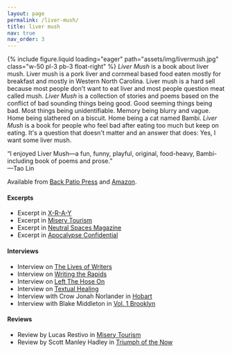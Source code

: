 ```yaml
---
layout: page
permalink: /liver-mush/
title: liver mush
nav: true
nav_order: 3
---
```


{% include figure.liquid loading="eager" path="assets/img/livermush.jpg" class="w-50 pl-3 pb-3 float-right" %}
_Liver Mush_ is a book about liver mush. Liver mush is a pork liver and cornmeal based food eaten mostly for breakfast and mostly in Western North Carolina. Liver mush is a hard sell because most people don't want to eat liver and most people question meat called mush. _Liver Mush_ is a collection of stories and poems based on the conflict of bad sounding things being good. Good seeming things being bad. Most things being unidentifiable. Memory being blurry and vague. Home being slathered on a biscuit. Home being a cat named Bambi. _Liver Mush_ is a book for people who feel bad after eating too much but keep on eating. It's a question that doesn't matter and an answer that does: Yes, I want some liver mush.

<p class="lead">“I enjoyed Liver Mush—a fun, funny, playful, original, food-heavy, Bambi-including book of poems and prose.”<br />—Tao Lin</p>

Available from [Back Patio Press](https://shop.backpatiopress.com/product/liver-mush-by-graham-irvin) and [Amazon](https://www.amazon.com/Liver-Mush-Graham-Irvin/dp/1733662811).

<p class="clearfix"></p>

#### Excerpts

- Excerpt in [X-R-A-Y](https://xraylitmag.com/liver-mush-is-an-essay-about-my-mom-by-graham-irvin/cnf/)
- Excerpt in [Misery Tourism](https://www.miserytourism.com/7-short-liver-mush-poems/)
- Excerpt in [Neutral Spaces Magazine](https://neutralspaces.co/magazine/two/irvin.html)
- Excerpt in [Apocalypse Confidential](https://apocalypse-confidential.com/2023/06/13/a-gun-from-montgunery/)

#### Interviews

- Interview on [The Lives of Writers](https://podcasts.apple.com/us/podcast/graham-irvin-guest-host-mike-nagel/id1535890216?i=1000558995925)
- Interview on [Writing the Rapids](https://podcasts.apple.com/us/podcast/liver-mush-with-graham-irvin/id1348303650?i=1000555876818)
- Interview on [Left The Hose On](https://podcasters.spotify.com/pod/show/franco-romero1/episodes/Not-Going-Home--with-Graham-Irvin-e12f9as)
- Interview on [Textual Healing](https://podcasts.apple.com/us/podcast/a-little-more-magic-a-little-more-liver/id1531379844?i=1000566090108)
- Interview with Crow Jonah Norlander in [Hobart](https://www.hobartpulp.com/web_features/maybe-then-i-ll-be-cured-an-interview-with-graham-irvin)
- Interview with Blake Middleton in [Vol. 1 Brooklyn](https://vol1brooklyn.com/2021/11/08/they-put-a-gun-in-my-face-about-poetry-the-liver-mush-interview-with-graham-irvin/)

#### Reviews

- Review by Lucas Restivo in [Misery Tourism](https://www.miserytourism.com/review-of-graham-irvins-liver-mush-by-some-guy/)
- Review by Scott Manley Hadley in [Triumph of the Now](https://triumphofthenow.com/2022/10/24/poetry-month-liver-mush-by-graham-irvin/)
